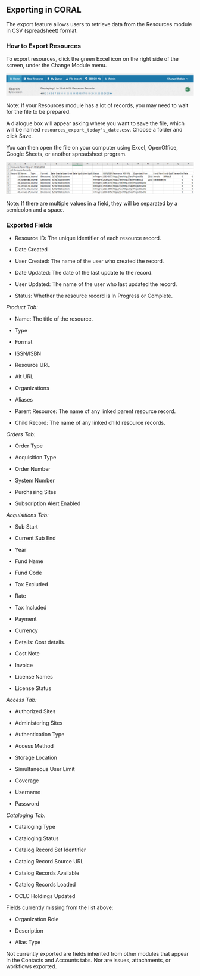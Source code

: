 Exporting in CORAL
---------------------------------

The export feature allows users to retrieve data from the Resources module in CSV (spreadsheet) format. 

### How to Export Resources

To export resources, click the green Excel icon on the right side of the screen, under the Change Module menu.   

![Screenshot of Resources module with Export button](img/export/exportButton.PNG)

Note: If your Resources module has a lot of records, you may need to wait for the file to be prepared. 

A dialogue box will appear asking where you want to save the file, which will be named `resources_export_today's_date.csv`. Choose a folder and click Save. 

You can then open the file on your computer using Excel, OpenOffice, Google Sheets, or another spreadsheet program.

![Screenshot of Resources data in Excel](img/export/exportResult.PNG)

Note: If there are multiple values in a field, they will be separated by a semicolon and a space.

### Exported Fields

- Resource ID: The unique identifier of each resource record.

- Date Created

- User Created: The name of the user who created the record.

- Date Updated: The date of the last update to the record.

- User Updated: The name of the user who last updated the record.

- Status: Whether the resource record is In Progress or Complete.

*Product Tab:* 

- Name: The title of the resource.

- Type

- Format

- ISSN/ISBN

- Resource URL

- Alt URL

- Organizations

- Aliases

- Parent Resource: The name of any linked parent resource record.

- Child Record: The name of any linked child resource records.

*Orders Tab:*

- Order Type

- Acquisition Type

- Order Number

- System Number

- Purchasing Sites

- Subscription Alert Enabled

*Acquisitions Tab:*

- Sub Start

- Current Sub End

- Year

- Fund Name

- Fund Code

- Tax Excluded

- Rate

- Tax Included

- Payment 

- Currency

- Details: Cost details.

- Cost Note

- Invoice

- License Names

- License Status

*Access Tab:*

- Authorized Sites

- Administering Sites

- Authentication Type

- Access Method

- Storage Location

- Simultaneous User Limit

- Coverage

- Username

- Password

*Cataloging Tab:*

- Cataloging Type

- Cataloging Status

- Catalog Record Set Identifier

- Catalog Record Source URL

- Catalog Records Available

- Catalog Records Loaded

- OCLC Holdings Updated

Fields currently missing from the list above: 

- Organization Role

- Description 

- Alias Type

Not currently exported are fields inherited from other modules that appear in the Contacts and Accounts tabs. Nor are issues, attachments, or workflows exported.  
